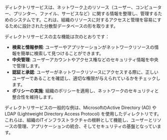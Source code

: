 ディレクトリサービスは、ネットワーク上のリソース（ユーザー、コンピューター、プリンター、ファイル、サービスなど）に関する情報を整理し、管理するためのシステムです。これは、組織のリソースに対するアクセスと管理を容易にするために設計された分散型データベースの形を取ります。

ディレクトリサービスの主な機能は次のとおりです：

- **検索と情報参照**: ユーザーやアプリケーションがネットワークリソースの情報を簡単に検索して見つけることができます。
- **中央管理**: ユーザーアカウントやアクセス権などのセキュリティ情報を中央で管理します。
- **認証と承認**: ユーザーがネットワークリソースにアクセスする際に、正しいユーザーであることを確認し、適切な権限が与えられているかをチェックします。
- **ポリシーの実施**: 組織のポリシーを適用し、ネットワークのセキュリティと整合性を維持します。

ディレクトリサービスの一般的な例は、MicrosoftのActive Directory (AD) やLDAP (Lightweight Directory Access Protocol) を使用したディレクトリです。これらは、組織のITインフラストラクチャの根幹として機能し、ユーザーとリソースの管理、アプリケーションの統合、そしてセキュリティの基盤となっています。